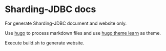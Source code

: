 # Sharding-JDBC docs

For generate Sharding-JDBC document and website only.

Use [hugo](http://gohugo.io/overview/introduction/) to process markdown files and use [hugo theme learn](https://github.com/matcornic/hugo-theme-learn) as theme.

Execute build.sh to generate website.
